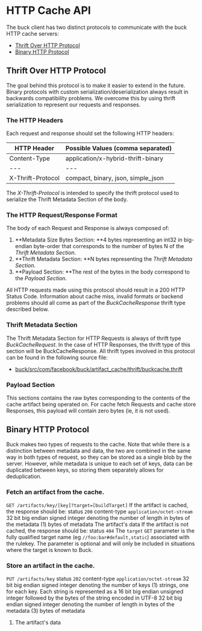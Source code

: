 # HTTP Cache API

The buck client has two distinct protocols to communicate with the buck HTTP cache servers:

* [Thrift Over HTTP Protocol](https://buck.build/concept/http_cache_api.html#thrift_http)
* [Binary HTTP Protocol](https://buck.build/concept/http_cache_api.html#binary_http)

## Thrift Over HTTP Protocol

The goal behind this protocol is to make it easier to extend in the future. Binary protocols with custom serialization/deserialization always result in backwards compatibility problems. We overcome this by using thrift serialization to represent our requests and responses.

### The HTTP Headers

Each request and response should set the following HTTP headers:

|HTTP Header	|Possible Values (comma separated)	|
|---	|---	|
|Content-Type	|application/x-hybrid-thrift-binary	|
|---	|---	|
|X-Thrift-Protocol	|compact, binary, json, simple_json	|

The *X-Thrift-Protocol* is intended to specify the thrift protocol used to serialize the Thrift Metadata Section of the body.

### The HTTP Request/Response Format

The body of each Request and Response is always composed of:

1. **Metadata Size Bytes Section: **4 bytes representing an int32 in big-endian byte-order that corresponds to the number of bytes N of the *Thrift Metadata Section*.
2. **Thrift Metadata Section: **N bytes representing the *Thrift Metadata Section*.
3. **Payload Section: **The rest of the bytes in the body correspond to the *Payload Section*.

All HTTP requests made using this protocol should result in a 200 HTTP Status Code. Information about cache miss, invalid formats or backend problems should all come as part of the *BuckCacheResponse* thrift type described below.

### Thrift Metadata Section

The Thrift Metadata Section for HTTP Requests is always of thrift type *BuckCacheRequest*. In the case of HTTP Responses, the thrift type of this section will be BuckCacheResponse.
All thrift types involved in this protocol can be found in the following source file:

* [buck/src/com/facebook/buck/artifact_cache/thrift/buckcache.thrift](https://github.com/facebook/buck/blob/master/src/com/facebook/buck/artifact_cache/thrift/buckcache.thrift)

### Payload Section

This sections contains the raw bytes corresponding to the contents of the cache artifact being operated on. For cache fetch Requests and cache store Responses, this payload will contain zero bytes (ie, it is not used).

## Binary HTTP Protocol

Buck makes two types of requests to the cache. Note that while there is a distinction between metadata and data, the two are combined in the same way in both types of request, so they can be stored as a single blob by the server. However, while metadata is unique to each set of keys, data can be duplicated between keys, so storing them separately allows for deduplication.

### Fetch an artifact from the cache.

`GET /artifacts/key/[key]?target=[buildTarget]`
If the artifact is cached, the response should be:
status `200`
content-type `application/octet-stream`
32 bit big endian signed integer denoting the number of length in bytes of the metadata
(1) bytes of metadata
The artifact's data
If the artifact is not cached, the response should be:
status `404`
The `target` `GET` parameter is the fully qualified target name (eg `//foo:bar#default,static`) associated with the rulekey. The parameter is optional and will only be included in situations where the target is known to Buck.

### Store an artifact in the cache.

`PUT /artifacts/key`
status `202`
content-type `application/octet-stream`
32 bit big endian signed integer denoting the number of keys
(1) strings, one for each key. Each string is represented as a 16 bit big endian unsigned integer followed by the bytes of the string encoded in UTF-8
32 bit big endian signed integer denoting the number of length in bytes of the metadata
(3) bytes of metadata

1. The artifact's data

